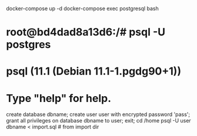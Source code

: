 docker-compose up -d
docker-compose exec postgresql bash
# root@bd4dad8a13d6:/# psql -U postgres
# psql (11.1 (Debian 11.1-1.pgdg90+1))
# Type "help" for help.
create database dbname;
create user user with encrypted password 'pass';
grant all privileges on database dbname to user;
exit;
cd /home
psql -U user dbname < import.sql # from import dir

